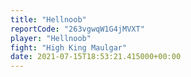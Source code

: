 ```yaml
---
title: "Hellnoob"
reportCode: "263vgwqW1G4jMVXT"
player: "Hellnoob"
fight: "High King Maulgar"
date: 2021-07-15T18:53:21.415000+00:00
---
```

